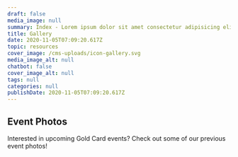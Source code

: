 ```yaml
---
draft: false
media_image: null
summary: Index - Lorem ipsum dolor sit amet consectetur adipisicing elit. Autem, culpa?
title: Gallery
date: 2020-11-05T07:09:20.617Z
topic: resources
cover_image: /cms-uploads/icon-gallery.svg
media_image_alt: null
chatbot: false
cover_image_alt: null
tags: null
categories: null
publishDate: 2020-11-05T07:09:20.617Z
---
```

## Event Photos

Interested in upcoming Gold Card events? Check out some of our previous event photos!